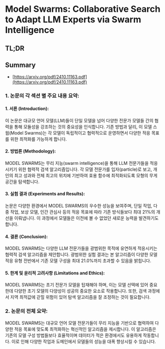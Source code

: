 # Model Swarms: Collaborative Search to Adapt LLM Experts via Swarm Intelligence
## TL;DR
## Summary
- [https://arxiv.org/pdf/2410.11163.pdf](https://arxiv.org/pdf/2410.11163.pdf)

### 1. 논문의 각 섹션 별 주요 내용 요약:

#### 1. 서론 (Introduction):
이 논문은 대규모 언어 모델(LLM)들이 단일 모델을 넘어 다양한 전문가 모델들 간의 협력을 통해 모듈성을 강조하는 것의 중요성을 인식합니다. 기존 방법과 달리, 이 모델 스웜(Model Swarms)는 각 모델이 독립적이고 협력적으로 운영하면서 다양한 적응 목표를 위한 최적화를 가능하게 합니다.

#### 2. 방법론 (Methodology):
MODEL SWARMS는 무리 지능(swarm intelligence)을 통해 LLM 전문가들을 적응시키기 위한 협력적 검색 알고리즘입니다. 각 모델 전문가를 입자(particle)로 보고, 개인의 최고 성과와 전체 최고의 위치에 기반하여 효용 함수에 최적화되도록 모형의 무게 공간을 탐색합니다.

#### 3. 실험 결과 (Experiments and Results):
논문은 다양한 환경에서 MODEL SWARMS의 우수한 성능을 보여주며, 단일 작업, 다중 작업, 보상 모델, 인간 관심사 등의 적응 목표에 따라 기존 방식들보다 최대 21%의 개선을 이뤄냅니다. 이 과정에서 모델들은 이전에 볼 수 없었던 새로운 능력을 발견하기도 합니다.

#### 4. 결론 (Conclusion):
MODEL SWARMS는 다양한 LLM 전문가들을 광범위한 목적에 유연하게 적응시키는 협력적 검색 알고리즘을 제안합니다. 광범위한 실험 결과는 본 알고리즘이 다양한 모델 적응 유형 전반에서 기존 모델 구성을 최대 21.0%까지 초과할 수 있음을 밝힙니다.

#### 5. 한계 및 윤리적 고려사항 (Limitations and Ethics):
MODEL SWARMS는 초기 전문가 모델을 탑재해야 하며, 이는 모델 선택에 있어 중요한데 다양한 초기 모델의 다양성이 성공의 중요한 요소로 작용합니다. 또한, 검색 과정에서 지역 최적값에 갇힐 위험이 있어 탐색 알고리즘을 잘 조정하는 것이 필요합니다.

### 2. 논문의 전체 요약:
MODEL SWARMS는 대규모 언어 모델 전문가들이 무리 지능을 기반으로 협력하여 다양한 적응 목표에 맞도록 최적화하는 혁신적인 알고리즘을 제시합니다. 이 알고리즘은 기존의 모델 구성 방법들보다 효율적이며 데이터가 적은 환경에서도 유용하게 작동합니다. 이로 인해 다양한 작업과 도메인에서 모델들의 성능을 대폭 향상시킬 수 있습니다.